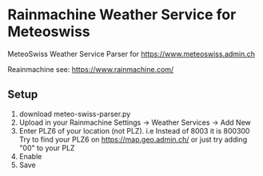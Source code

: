 # Rainmachine Weather Service for Meteoswiss
MeteoSwiss Weather Service Parser for https://www.meteoswiss.admin.ch

Reainmachine see: https://www.rainmachine.com/

## Setup
1. download meteo-swiss-parser.py
2. Upload in your Rainmachine Settings -> Weather Services -> Add New
3. Enter PLZ6 of your location (not PLZ). i.e Instead of 8003 it is 800300<br>
   Try to find your PLZ6 on https://map.geo.admin.ch/ or just try adding "00" to your PLZ
4. Enable
5. Save
